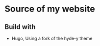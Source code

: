 Source of my website
====================



Build with
----------

* Hugo, Using a fork of the hyde-y theme